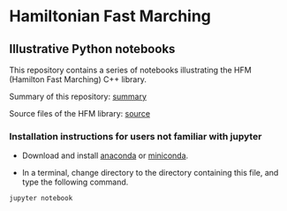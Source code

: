 # Hamiltonian Fast Marching
## Illustrative Python notebooks

This repository contains a series of notebooks illustrating the HFM (Hamilton Fast Marching) C++ library.

Summary of this repository:
[summary](http://nbviewer.jupyter.org/urls/rawgithub.com/Mirebeau/HFM_Python_Notebooks/master/Summary.ipynb)

Source files of the HFM library:
[source](https://github.com/mirebeau/HamiltonFastMarching)


### Installation instructions for users not familiar with jupyter

* Download and install [anaconda](https://www.anaconda.com) or [miniconda](https://conda.io/en/latest/miniconda.html).  

* In a terminal, change directory to the directory containing this file, and type the following command.
 ```console
 jupyter notebook
 ```
 <!---
  conda env create --file hfm-jupyter-mayavi.yaml
  source activate hfm-jupyter-mayavi
 -->
